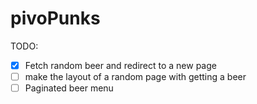 # pivoPunks

TODO:

- [x] Fetch random beer and redirect to a new page
- [ ] make the layout of a random page with getting a beer
- [ ] Paginated beer menu
